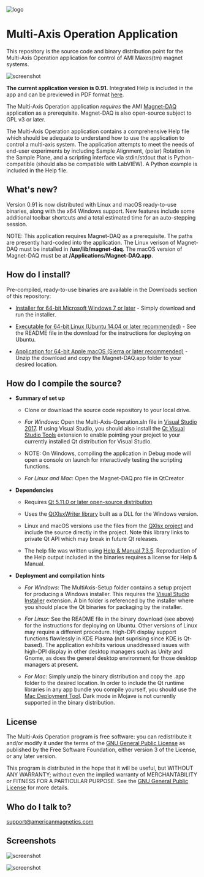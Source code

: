 [logo]:http://www.americanmagnetics.com/images/header_r2_c1.jpg "AMI Logo"![logo](http://www.americanmagnetics.com/images/header_r2_c1.jpg)# Multi-Axis Operation Application #This repository is the source code and binary distribution point for the Multi-Axis Operation application for control of AMI Maxes(tm) magnet systems.![screenshot](https://bitbucket.org/americanmagneticsinc/multi-axis-operation/raw/f58b74c881a56e21545c9243147d7d7904595ef1/help/images/screenshot1.png)**The current application version is 0.91.** Integrated Help is included in the app and can be previewed in PDF format [here](https://bitbucket.org/americanmagneticsinc/multi-axis-operation/downloads/Multi-Axis-Operation-Help.pdf).The Multi-Axis Operation application *requires* the AMI [Magnet-DAQ](https://bitbucket.org/americanmagneticsinc/magnet-daq) application as a prerequisite. Magnet-DAQ is also open-source subject to GPL v3 or later.The Multi-Axis Operation application contains a comprehensive Help file which should be adequate to understand how to use the application to control a multi-axis system. The application attempts to meet the needs of end-user experiments by including Sample Alignment, (polar) Rotation in the Sample Plane, and a scripting interface via stdin/stdout that is Python-compatible (should also be compatible with LabVIEW). A Python example is included in the Help file.## What's new? ##Version 0.91 is now distributed with Linux and macOS ready-to-use binaries, along with the x64 Windows support. New features include some additional toolbar shortcuts and a total estimated time for an auto-stepping session.NOTE: This application requires Magnet-DAQ as a prerequisite. The paths are presently hard-coded into the application. The Linux verison of Magnet-DAQ must be installed in **/usr/lib/magnet-daq**. The macOS version of Magnet-DAQ must be at **/Applications/Magnet-DAQ.app**.## How do I install? ##Pre-compiled, ready-to-use binaries are available in the Downloads section of this repository:* [Installer for 64-bit Microsoft Windows 7 or later](https://bitbucket.org/americanmagneticsinc/multi-axis-operation/downloads/MultiAxis-Setup.msi) - Simply download and run the installer.* [Executable for 64-bit Linux (Ubuntu 14.04 or later recommended)](https://bitbucket.org/americanmagneticsinc/multi-axis-operation/downloads/Multi-Axis-Operation.zip) - See the README file in the download for the instructions for deploying on Ubuntu.* [Application for 64-bit Apple macOS (Sierra or later recommended)](https://bitbucket.org/americanmagneticsinc/multi-axis-operation/downloads/Multi-Axis-Operation.app.zip) - Unzip the download and copy the Magnet-DAQ.app folder to your desired location.## How do I compile the source? ##* __Summary of set up__	* Clone or download the source code repository to your local drive.	* *For Windows*: Open the Multi-Axis-Operation.sln file in [Visual Studio 2017](https://www.visualstudio.com/free-developer-offers/). If using Visual Studio, you should also install the [Qt Visual Studio Tools](https://marketplace.visualstudio.com/items?itemName=TheQtCompany.QtVisualStudioTools-19123) extension to enable pointing your project to your currently installed Qt distribution for Visual Studio.	* NOTE: On Windows, compiling the application in Debug mode will open a console on launch for interactively testing the scripting functions.	* *For Linux and Mac*: Open the Magnet-DAQ.pro file in QtCreator* __Dependencies__	* Requires [Qt 5.11.0 or later open-source distribution](https://www.qt.io/download-open-source/)		* Uses the [QtXlsxWriter library](https://github.com/dbzhang800/QtXlsxWriter) built as a DLL for the Windows version.		* Linux and macOS versions use the files from the [QXlsx project](https://j2doll.github.io/QXlsx/) and include the source directly in the project. Note this library links to private Qt API which may break in future Qt releases.	* The help file was written using [Help & Manual 7.3.5](https://www.helpandmanual.com/). Reproduction of the Help output included in the binaries requires a license for Help & Manual.* __Deployment and compilation hints__	* *For Windows*: The MultiAxis-Setup folder contains a setup project for producing a Windows installer. This requires the [Visual Studio Installer](https://marketplace.visualstudio.com/items?itemName=VisualStudioProductTeam.MicrosoftVisualStudio2017InstallerProjects) extension. A bin folder is referenced by the installer where you should place the Qt binaries for packaging by the installer.		* *For Linux:* See the README file in the binary download (see above) for the instructions for deploying on Ubuntu. Other versions of Linux may require a different procedure. High-DPI display support functions flawlessly in KDE Plasma (not suprising since KDE is Qt-based). The application exhibits various unaddressed issues with high-DPI display in other desktop managers such as Unity and Gnome, as does the general desktop environment for those desktop managers at present.		* *For Mac*: Simply unzip the binary distribution and copy the .app folder to the desired location. In order to include the Qt runtime libraries in any app bundle you compile yourself, you should use the [Mac Deployment Tool](http://doc.qt.io/qt-5/osx-deployment.html#macdeploy). Dark mode in Mojave is not currently supported in the binary distribution.	## License ##The Multi-Axis Operation program is free software: you can redistribute it and/or modify it under the terms of the [GNU General Public License](https://www.gnu.org/licenses/gpl.html) as published by the Free Software Foundation, either version 3 of the License, or any later version.This program is distributed in the hope that it will be useful, but WITHOUT ANY WARRANTY; without even the implied warranty of MERCHANTABILITY or FITNESS FOR A PARTICULAR PURPOSE. See the [GNU General Public License](https://www.gnu.org/licenses/gpl.html) for more details.## Who do I talk to? ##<support@americanmagnetics.com>## Screenshots ##![screenshot](https://bitbucket.org/americanmagneticsinc/multi-axis-operation/raw/f58b74c881a56e21545c9243147d7d7904595ef1/help/images/screenshot2.png)![screenshot](https://bitbucket.org/americanmagneticsinc/multi-axis-operation/raw/f58b74c881a56e21545c9243147d7d7904595ef1/help/images/screenshot3.png)